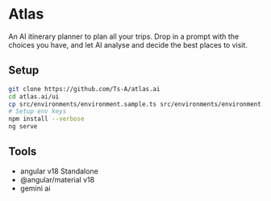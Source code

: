 # Atlas

An AI itinerary planner to plan all your trips. Drop in a prompt with the choices you have, and let AI analyse and decide the best places to visit.

## Setup

```bash
git clone https://github.com/Ts-A/atlas.ai
cd atlas.ai/ui
cp src/environments/environment.sample.ts src/environments/environment.ts
# Setup env keys
npm install --verbose
ng serve
```

## Tools

- angular v18 Standalone
- @angular/material v18
- gemini ai
